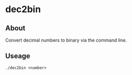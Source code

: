 # dec2bin

## About
Convert decimal numbers to binary via the command line.

## Useage
`./dec2bin <number>`

